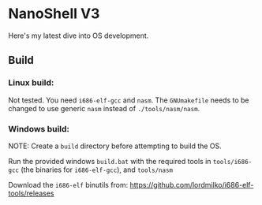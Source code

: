 # NanoShell V3
Here's my latest dive into OS development.

## Build

### Linux build:
Not tested.  You need `i686-elf-gcc` and `nasm`.  The `GNUmakefile` needs to be changed to use generic `nasm` instead of `./tools/nasm/nasm`.

### Windows build:
NOTE: Create a `build` directory before attempting to build the OS.

Run the provided windows `build.bat` with the required tools in `tools/i686-gcc` (the binaries for `i686-elf-gcc`), and `tools/nasm`

Download the `i686-elf` binutils from: https://github.com/lordmilko/i686-elf-tools/releases

